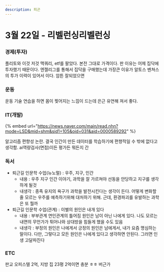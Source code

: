 ```yaml
---
description: 피곤
---
```


# 3월 22일 - 리벨런싱리벨런싱

### 경제\(투자\)

플리토와 이것 저것 맥쿼리, etf를 팔았다. 본전 그대로 가격이다. 판 이유는 어제 집닥에 투자했기 때문이다. 엔젤리그를 통해서 집닥을 구매했는데 가장큰 이유가 알토스 벤쳐스의 투가 이력이 있어서 이다. 암튼 잘되었으면

### 운동

 운동 기술 연습을 하면 몸이 찢어지는 느낌이 드는데 은근 유연해 져서 좋다.

### IT\(개발\)

{% embed url="https://news.naver.com/main/read.nhn?mode=LSD&mid=shm&sid1=105&oid=031&aid=0000589292" %}

알고리즘 편향성 논란. 결국 인간이 만든 데이터를 학습하기에 편향적일 수 밖에 없다고 생각함. ai역량검사\(면접\)이든 평가든 뭐든지 간

### 독서

* 퇴근길 인문학 수업\(뉴노멀\) : 우주, 지구, 인간
  * 내용 : 우주 지구 인간 이야기, 과학을 잘 가르쳐야 선동을 안당하고 지구를 생각하게 될것
  * 내생각 : 종족 유지의 욕구가 과학을 발전시킨다는 생각이 든다. 어떻게 변화할 줄 모르는 우주를 예측하기위해 대처하기 위해. 근데, 환경파괴를 유발하는 과학은 또 뭘까
* 퇴근길 인문학 수업\(관계\) : 이별의 원인은 내개 있다
  * 내용 : 부부관계 연인관계의 틀어짐 원인은 남이 아닌 나에게 있다. 나도 모르는 내면의 무언가가 튀어나와 상대방을 힘들게 했을 수도 있음
  * 내생각 : 부정의 원인은 나에게서 긍정의 원인은 남에게서, 내가 요즘 명심하는 말이다. 다만, 그렇다고 모든 원인은 나에게 있다고 생각하면 안된다. 그러면 인생 고달파진다

### ETC

  판교 오피스텔 2억, 지방 집 23평 2억이면 충분 ㅎㅎ  버근가    

